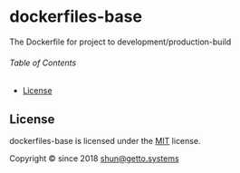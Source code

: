 # dockerfiles-base

The Dockerfile for project to development/production-build


###### Table of Contents

- [License](#License)


<a id="License"></a>
## License

dockerfiles-base is licensed under the [MIT](LICENSE) license.

Copyright &copy; since 2018 shun@getto.systems

